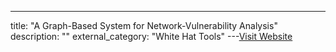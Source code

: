 ---
title: "A Graph-Based System for Network-Vulnerability Analysis"
description: ""
external_category: "White Hat Tools"
---[Visit Website](http://web2.utc.edu/~djy471/CPSC4660/graph-vulnerability.pdf)

